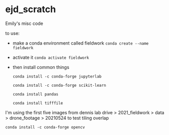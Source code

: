# ejd_scratch
Emily's misc code

to use:
* make a conda environment called fieldwork
    `conda create --name fieldwork`

* activate it
    `conda activate fieldwork`

* then install common things

    `conda install -c conda-forge jupyterlab`

    `conda install -c conda-forge scikit-learn`

    `conda install pandas`

    `conda install tifffile`

I'm using the first five images from dennis lab drive > 2021_fieldwork > data > drone_footage > 20210524 to test tiling overlap

`conda install -c conda-forge opencv`
